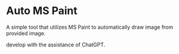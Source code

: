 
# Auto MS Paint

A simple tool that utilizes MS Paint to automatically draw image from provided image.

develop with the assistance of ChatGPT.

